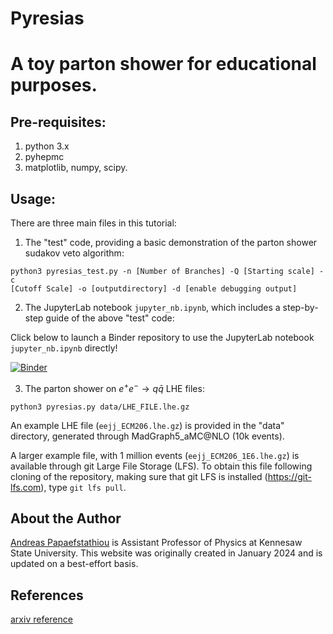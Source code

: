 # Pyresias

<h1>A toy parton shower for educational purposes.</h1>

<h2>Pre-requisites:</h2>
<ol>
<li>python 3.x</li>
<li>pyhepmc</li>
<li>matplotlib, numpy, scipy.</li>
</ol>

<h2>Usage:</h2>

There are three main files in this tutorial: 

1. The "test" code, providing a basic demonstration of the parton shower sudakov veto algorithm: 

```
python3 pyresias_test.py -n [Number of Branches] -Q [Starting scale] -c
[Cutoff Scale] -o [outputdirectory] -d [enable debugging output]
```

2. The JupyterLab notebook ```jupyter_nb.ipynb```, which includes a step-by-step guide of the above "test" code: 

Click below to launch a Binder repository to use the JupyterLab notebook ```jupyter_nb.ipynb``` directly!

[![Binder](https://mybinder.org/badge_logo.svg)](https://mybinder.org/v2/gh/apapaefs/pyresias/HEAD)

3. The parton shower on $e^+ e^- \rightarrow q\bar{q}$ LHE files: 

```
python3 pyresias.py data/LHE_FILE.lhe.gz
```

An example LHE file (```eejj_ECM206.lhe.gz```) is provided in the "data" directory, generated through MadGraph5_aMC@NLO (10k events).

A larger example file, with 1 million events (```eejj_ECM206_1E6.lhe.gz```) is available through git Large File Storage (LFS). To obtain this file following cloning of the repository, making sure that git LFS is installed (https://git-lfs.com), type ```git lfs pull```.  

## About the Author

[Andreas Papaefstathiou](https://facultyweb.kennesaw.edu/apapaefs/) is Assistant Professor of Physics at Kennesaw State University. This website was originally created in January 2024 and is updated on a best-effort basis.

## References

[arxiv reference](https://arxiv.org/abs/2406.03528) 
